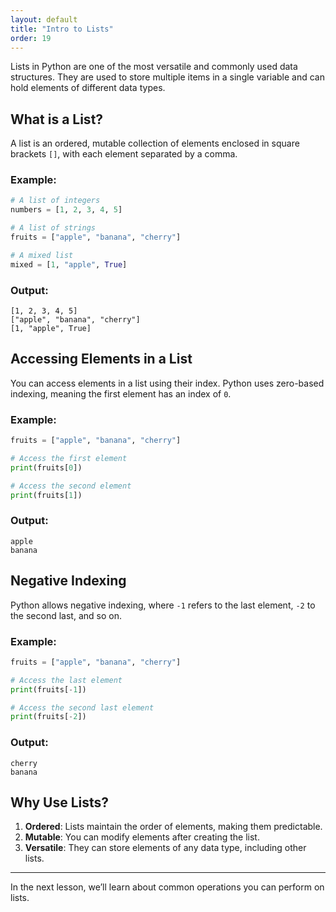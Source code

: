 ```yaml
---
layout: default
title: "Intro to Lists"
order: 19
---
```


Lists in Python are one of the most versatile and commonly used data structures. They are used to store multiple items in a single variable and can hold elements of different data types.

## What is a List?

A list is an ordered, mutable collection of elements enclosed in square brackets `[]`, with each element separated by a comma.

### Example:
```python
# A list of integers
numbers = [1, 2, 3, 4, 5]

# A list of strings
fruits = ["apple", "banana", "cherry"]

# A mixed list
mixed = [1, "apple", True]
```

### Output:
```plaintext
[1, 2, 3, 4, 5]
["apple", "banana", "cherry"]
[1, "apple", True]
```

## Accessing Elements in a List

You can access elements in a list using their index. Python uses zero-based indexing, meaning the first element has an index of `0`.

### Example:
```python
fruits = ["apple", "banana", "cherry"]

# Access the first element
print(fruits[0])

# Access the second element
print(fruits[1])
```

### Output:
```plaintext
apple
banana
```

## Negative Indexing

Python allows negative indexing, where `-1` refers to the last element, `-2` to the second last, and so on.

### Example:
```python
fruits = ["apple", "banana", "cherry"]

# Access the last element
print(fruits[-1])

# Access the second last element
print(fruits[-2])
```

### Output:
```plaintext
cherry
banana
```

## Why Use Lists?

1. **Ordered**: Lists maintain the order of elements, making them predictable.
2. **Mutable**: You can modify elements after creating the list.
3. **Versatile**: They can store elements of any data type, including other lists.

---

In the next lesson, we’ll learn about common operations you can perform on lists.
